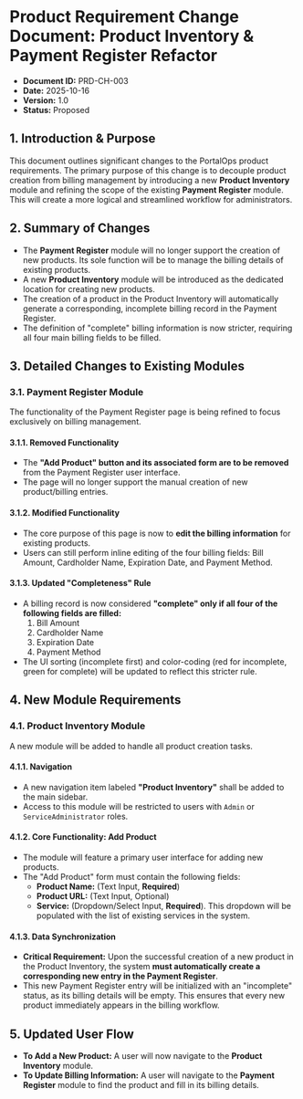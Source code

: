 # Product Requirement Change Document: Product Inventory & Payment Register Refactor

- **Document ID:** PRD-CH-003
- **Date:** 2025-10-16
- **Version:** 1.0
- **Status:** Proposed

## 1. Introduction & Purpose

This document outlines significant changes to the PortalOps product requirements. The primary purpose of this change is to decouple product creation from billing management by introducing a new **Product Inventory** module and refining the scope of the existing **Payment Register** module. This will create a more logical and streamlined workflow for administrators.

## 2. Summary of Changes

- The **Payment Register** module will no longer support the creation of new products. Its sole function will be to manage the billing details of existing products.
- A new **Product Inventory** module will be introduced as the dedicated location for creating new products.
- The creation of a product in the Product Inventory will automatically generate a corresponding, incomplete billing record in the Payment Register.
- The definition of "complete" billing information is now stricter, requiring all four main billing fields to be filled.

## 3. Detailed Changes to Existing Modules

### 3.1. Payment Register Module

The functionality of the Payment Register page is being refined to focus exclusively on billing management.

#### 3.1.1. Removed Functionality
- The **"Add Product" button and its associated form are to be removed** from the Payment Register user interface.
- The page will no longer support the manual creation of new product/billing entries.

#### 3.1.2. Modified Functionality
- The core purpose of this page is now to **edit the billing information** for existing products.
- Users can still perform inline editing of the four billing fields: Bill Amount, Cardholder Name, Expiration Date, and Payment Method.

#### 3.1.3. Updated "Completeness" Rule
- A billing record is now considered **"complete" only if all four of the following fields are filled:**
    1.  Bill Amount
    2.  Cardholder Name
    3.  Expiration Date
    4.  Payment Method
- The UI sorting (incomplete first) and color-coding (red for incomplete, green for complete) will be updated to reflect this stricter rule.

## 4. New Module Requirements

### 4.1. Product Inventory Module

A new module will be added to handle all product creation tasks.

#### 4.1.1. Navigation
- A new navigation item labeled **"Product Inventory"** shall be added to the main sidebar.
- Access to this module will be restricted to users with `Admin` or `ServiceAdministrator` roles.

#### 4.1.2. Core Functionality: Add Product
- The module will feature a primary user interface for adding new products.
- The "Add Product" form must contain the following fields:
    - **Product Name:** (Text Input, **Required**)
    - **Product URL:** (Text Input, Optional)
    - **Service:** (Dropdown/Select Input, **Required**). This dropdown will be populated with the list of existing services in the system.

#### 4.1.3. Data Synchronization
- **Critical Requirement:** Upon the successful creation of a new product in the Product Inventory, the system **must automatically create a corresponding new entry in the Payment Register**.
- This new Payment Register entry will be initialized with an "incomplete" status, as its billing details will be empty. This ensures that every new product immediately appears in the billing workflow.

## 5. Updated User Flow

- **To Add a New Product:** A user will now navigate to the **Product Inventory** module.
- **To Update Billing Information:** A user will navigate to the **Payment Register** module to find the product and fill in its billing details.
